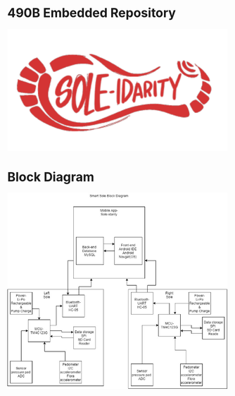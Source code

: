 # 490B Embedded Repository

<img src = "Images/49dfa6c94399b7984b02f127391a554d.png" width= "500" >

# Block Diagram 
 
 <img src = "Images/SmartSoleBlockDiagram4.jpg" width= "500" >
